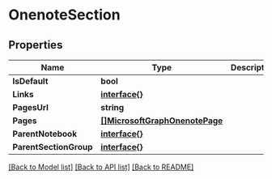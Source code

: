 # OnenoteSection

## Properties

Name | Type | Description | Notes
------------ | ------------- | ------------- | -------------
**IsDefault** | **bool** |  | [optional] 
**Links** | [**interface{}**](.md) |  | [optional] 
**PagesUrl** | **string** |  | [optional] 
**Pages** | [**[]MicrosoftGraphOnenotePage**](microsoft.graph.onenotePage.md) |  | [optional] 
**ParentNotebook** | [**interface{}**](.md) |  | [optional] 
**ParentSectionGroup** | [**interface{}**](.md) |  | [optional] 

[[Back to Model list]](../README.md#documentation-for-models) [[Back to API list]](../README.md#documentation-for-api-endpoints) [[Back to README]](../README.md)


